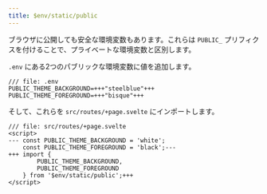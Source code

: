 ```yaml
---
title: $env/static/public
---
```


ブラウザに公開しても安全な環境変数もあります。これらは `PUBLIC_` プリフィクスを付けることで、プライベートな環境変数と区別します。

`.env` にある2つのパブリックな環境変数に値を追加します。

```env
/// file: .env
PUBLIC_THEME_BACKGROUND=+++"steelblue"+++
PUBLIC_THEME_FOREGROUND=+++"bisque"+++
```

そして、これらを `src/routes/+page.svelte` にインポートします。

```svelte
/// file: src/routes/+page.svelte
<script>
---	const PUBLIC_THEME_BACKGROUND = 'white';
	const PUBLIC_THEME_FOREGROUND = 'black';---
+++	import {
		PUBLIC_THEME_BACKGROUND,
		PUBLIC_THEME_FOREGROUND
	} from '$env/static/public';+++
</script>
```
